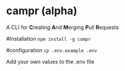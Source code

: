# campr (alpha)
A CLI for **C**reating **A**nd **M**erging **P**ull **R**equests

#Installation
`npm install -g campr`

#configuration
`cp .env.example .env`

Add your own values to the .env file
